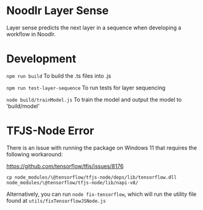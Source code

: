 # Noodlr Layer Sense

Layer sense predicts the next layer in a sequence when developing a workflow in Noodlr.

# Development

`npm run build`
To build the .ts files into .js

`npm run test-layer-sequence`
To run tests for layer sequencing

`node build/trainModel.js`
To train the model and output the model to 'build/model'

# TFJS-Node Error

There is an issue with running the package on Windows 11 that requires the following workaround:

https://github.com/tensorflow/tfjs/issues/8176

`cp node_modules/\@tensorflow/tfjs-node/deps/lib/tensorflow.dll node_modules/\@tensorflow/tfjs-node/lib/napi-v8/`

Alternatively, you can run `node fix-tensorflow`, which will run the utility file found at `utils/fixTensorflowJSNode.js`
